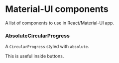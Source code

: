 # Material-UI components

A list of components to use in React/Material-UI app.

### AbsoluteCircularProgress

A `CircularProgress` styled with `absolute`.

This is useful inside buttons.
